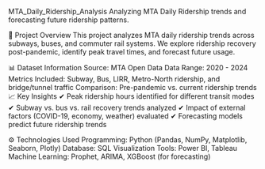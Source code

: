 MTA_Daily_Ridership_Analysis
Analyzing MTA Daily Ridership trends and forecasting future ridership patterns.

📌 Project Overview
This project analyzes MTA daily ridership trends across subways, buses, and commuter rail systems. We explore ridership recovery post-pandemic, identify peak travel times, and forecast future usage.

📊 Dataset Information
Source: MTA Open Data
Data Range: 2020 - 2024
Metrics Included: Subway, Bus, LIRR, Metro-North ridership, and bridge/tunnel traffic
Comparison: Pre-pandemic vs. current ridership trends
📈 Key Insights
✔ Peak ridership hours identified for different transit modes
✔ Subway vs. bus vs. rail recovery trends analyzed
✔ Impact of external factors (COVID-19, economy, weather) evaluated
✔ Forecasting models predict future ridership trends

⚙️ Technologies Used
Programming: Python (Pandas, NumPy, Matplotlib, Seaborn, Plotly)
Database: SQL
Visualization Tools: Power BI, Tableau
Machine Learning: Prophet, ARIMA, XGBoost (for forecasting)
